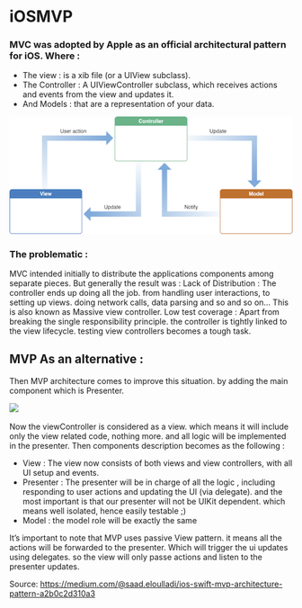 # iOSMVP


### MVC was adopted by Apple as an official architectural pattern for iOS. Where :

- The view : is a xib file (or a UIView subclass).
- The Controller : A UIViewController subclass, which receives actions and events from the view and updates it.
- And Models : that are a representation of your data.

<img src="https://github.com/Allan-Nava/iOSMVP/blob/main/1_xoRTTRc4ARkBL_YdlThY-g.png?raw=true">

### The problematic :

MVC intended initially to distribute the applications components among separate pieces. But generally the result was :
Lack of Distribution : The controller ends up doing all the job. from handling user interactions, to setting up views. doing network calls, data parsing and so and so on…
This is also known as Massive view controller.
Low test coverage : Apart from breaking the single responsibility principle. the controller is tightly linked to the view lifecycle. testing view controllers becomes a tough task.

## MVP As an alternative :

Then MVP architecture comes to improve this situation. by adding the main component which is Presenter.

<img src="https://miro.medium.com/max/1366/1*es5q02G0YfjnNi5POob2nQ.png">

Now the viewController is considered as a view. which means it will include only the view related code, nothing more. and all logic will be implemented in the presenter.
Then components description becomes as the following :

- View : The view now consists of both views and view controllers, with all UI setup and events.
- Presenter : The presenter will be in charge of all the logic , including responding to user actions and updating the UI (via delegate). and the most important is that our presenter will not be UIKit dependent. which means well isolated, hence easily testable ;)
- Model : the model role will be exactly the same

It’s important to note that MVP uses passive View pattern. it means all the actions will be forwarded to the presenter. Which will trigger the ui updates using delegates. so the view will only passe actions and listen to the presenter updates.


Source: https://medium.com/@saad.eloulladi/ios-swift-mvp-architecture-pattern-a2b0c2d310a3
